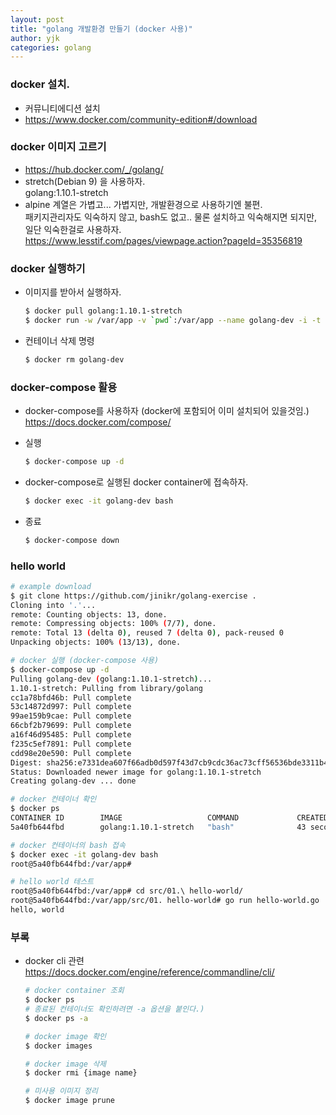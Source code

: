 ```yaml
---
layout: post
title: "golang 개발환경 만들기 (docker 사용)"
author: yjk
categories: golang
---
```


### docker 설치.
  - 커뮤니티에디션 설치
  - <https://www.docker.com/community-edition#/download>

### docker 이미지 고르기
  - <https://hub.docker.com/_/golang/>  
  - stretch(Debian 9) 을 사용하자.  
    golang:1.10.1-stretch
  - alpine 계열은 가볍고... 가볍지만, 개발환경으로 사용하기엔 불편.  
    패키지관리자도 익숙하지 않고, bash도 없고.. 물론 설치하고 익숙해지면 되지만, 일단 익숙한걸로 사용하자.  
    <https://www.lesstif.com/pages/viewpage.action?pageId=35356819>

### docker 실행하기
  - 이미지를 받아서 실행하자.
    ```sh
    $ docker pull golang:1.10.1-stretch
    $ docker run -w /var/app -v `pwd`:/var/app --name golang-dev -i -t golang:1.10.1-stretch bash
    ```
  - 컨테이너 삭제 명령
    ```sh
    $ docker rm golang-dev
    ```

### docker-compose 활용
  - docker-compose를 사용하자 (docker에 포함되어 이미 설치되어 있을것임.)  
    <https://docs.docker.com/compose/>

  - 실행
    ```sh
    $ docker-compose up -d
    ```
  - docker-compose로 실행된 docker container에 접속하자.
    ```sh
    $ docker exec -it golang-dev bash
    ```
  - 종료
    ```sh
    $ docker-compose down
    ```

### hello world
  ```sh
  # example download
  $ git clone https://github.com/jinikr/golang-exercise .
  Cloning into '.'...
  remote: Counting objects: 13, done.
  remote: Compressing objects: 100% (7/7), done.
  remote: Total 13 (delta 0), reused 7 (delta 0), pack-reused 0
  Unpacking objects: 100% (13/13), done.

  # docker 실행 (docker-compose 사용)
  $ docker-compose up -d
  Pulling golang-dev (golang:1.10.1-stretch)...
  1.10.1-stretch: Pulling from library/golang
  cc1a78bfd46b: Pull complete
  53c14872d997: Pull complete
  99ae159b9cae: Pull complete
  66cbf2b79699: Pull complete
  a16f46d95485: Pull complete
  f235c5ef7891: Pull complete
  cdd98e20e590: Pull complete
  Digest: sha256:e7331dea607f66adb0d597f43d7cb9cdc36ac73cff56536bde3311b46c5186e9
  Status: Downloaded newer image for golang:1.10.1-stretch
  Creating golang-dev ... done

  # docker 컨테이너 확인
  $ docker ps
  CONTAINER ID        IMAGE                   COMMAND             CREATED             STATUS              PORTS               NAMES
  5a40fb644fbd        golang:1.10.1-stretch   "bash"              43 seconds ago      Up 42 seconds                           golang-dev

  # docker 컨테이너의 bash 접속
  $ docker exec -it golang-dev bash
  root@5a40fb644fbd:/var/app#

  # hello world 테스트
  root@5a40fb644fbd:/var/app# cd src/01.\ hello-world/
  root@5a40fb644fbd:/var/app/src/01. hello-world# go run hello-world.go
  hello, world
  ```

### 부록
  - docker cli 관련  
    <https://docs.docker.com/engine/reference/commandline/cli/>
    ```sh
    # docker container 조회
    $ docker ps
    # 종료된 컨테이너도 확인하려면 -a 옵션을 붙인다.)
    $ docker ps -a

    # docker image 확인
    $ docker images

    # docker image 삭제
    $ docker rmi {image name}

    # 미사용 이미지 정리
    $ docker image prune
    ```
